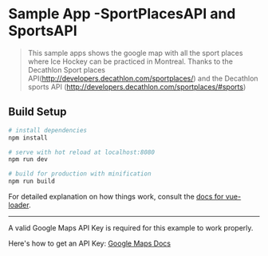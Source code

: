 # Sample App -SportPlacesAPI and SportsAPI
 > This sample apps shows the google map with all the sport places where Ice Hockey can be practiced in Montreal.
 > Thanks to the Decathlon Sport places API(http://developers.decathlon.com/sportplaces/) and the Decathlon sports API (http://developers.decathlon.com/sportplaces/#sports)

## Build Setup

``` bash
# install dependencies
npm install

# serve with hot reload at localhost:8080
npm run dev

# build for production with minification
npm run build
```

For detailed explanation on how things work, consult the [docs for vue-loader](http://vuejs.github.io/vue-loader).

---
A valid Google Maps API Key is required for this example to work properly.

Here's how to get an API Key: [Google Maps Docs](https://developers.google.com/maps/documentation/embed/get-api-key)
